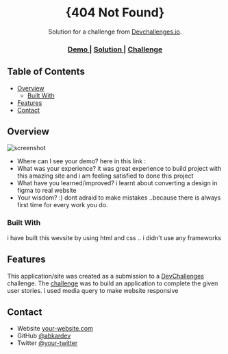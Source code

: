 <!-- Please update value in the {}  -->

<h1 align="center">{404 Not Found}</h1>

<div align="center">
   Solution for a challenge from  <a href="http://devchallenges.io" target="_blank">Devchallenges.io</a>.
</div>

<div align="center">
  <h3>
    <a href="https://{your-demo-link.your-domain}">
      Demo
    </a>
    <span> | </span>
    <a href="https://abkardev.github.io/404-not-found/">
      Solution
    </a>
    <span> | </span>
    <a href="https://devchallenges.io/challenges/wBunSb7FPrIepJZAg0sY">
      Challenge
    </a>
  </h3>
</div>

<!-- TABLE OF CONTENTS -->

## Table of Contents

- [Overview](#overview)
  - [Built With](#built-with)
- [Features](#features)
- [Contact](#contact)


<!-- OVERVIEW -->

## Overview

![screenshot]("https://www.dropbox.com/home/Photos?preview=Screenshot+(2)_LI.jpg")


- Where can I see your demo?
here in this link :
- What was your experience?
it was great experience to build project with this amazing site and i am feeling satisfied to done this project
- What have you learned/improved?
i learnt about converting a design in figma to real website
- Your wisdom? :)
dont adraid to make mistakes ..because there is always first time for every work you do.

### Built With
i have built this wevsite by using html and css .. i didn't use any frameworks 

## Features

<!-- List the features of your application or follow the template. Don't share the figma file here :) -->

This application/site was created as a submission to a [DevChallenges](https://devchallenges.io/challenges) challenge. The [challenge](https://devchallenges.io/challenges/wBunSb7FPrIepJZAg0sY) was to build an application to complete the given user stories. i used media query to make website responsive



## Contact

- Website [your-website.com](https://abkardev.github.io/me/)
- GitHub [@abkardev](https://github.com/abkardev)
- Twitter [@your-twitter](https://{twitter.com/your-username})
